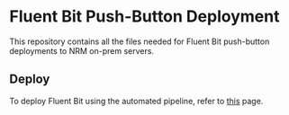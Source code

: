 # Fluent Bit Push-Button Deployment

This repository contains all the files needed for Fluent Bit push-button deployments to NRM on-prem servers.
## Deploy 

To deploy Fluent Bit using the automated pipeline, refer to [this](https://apps.nrs.gov.bc.ca/int/confluence/display/1TEAM/How+to+deploy+Fluent+Bit+on-prem+agents+to+servers) page.
